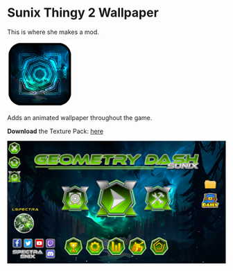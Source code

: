 # Sunix Thingy 2 Wallpaper

This is where she makes a mod.

<img src="logo.png" width="150" alt="the mod's logo" />

Adds an animated wallpaper throughout the game.

**Download** the Texture Pack: [here](https://youtu.be/WSNwPHsokT8)

![Screenshot](res/screenshot.png)